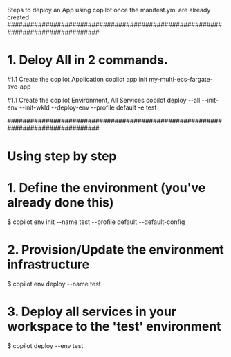 Steps to deploy an App using copilot once the manifest.yml are already created
################################################################################

# 1. Deloy All in 2 commands.
#1.1 Create the copilot Application
copilot app init my-multi-ecs-fargate-svc-app

#1.1 Create the copilot Environment, All Services
copilot deploy --all --init-env --init-wkld --deploy-env --profile default -e test 

################################################################################
# Using step by step
# 1. Define the environment (you've already done this)
$ copilot env init --name test --profile default --default-config

# 2. Provision/Update the environment infrastructure
$ copilot env deploy --name test

# 3. Deploy all services in your workspace to the 'test' environment
$ copilot deploy --env test